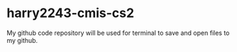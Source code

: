# harry2243-cmis-cs2

My github code repository will be used for terminal to save and open files to my github.
